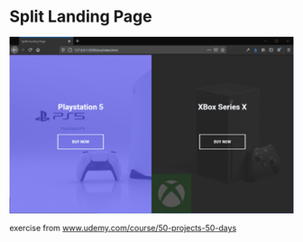 # Split Landing Page

![Split Landing Page](./split-landing-page.gif)

exercise from www.udemy.com/course/50-projects-50-days
